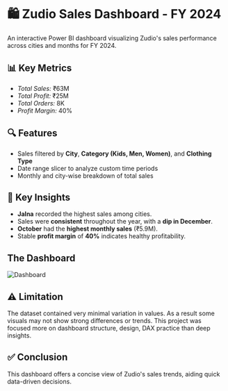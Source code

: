 # 🛍 Zudio Sales Dashboard - FY 2024

An interactive Power BI dashboard visualizing Zudio's sales performance across cities and months for FY 2024.

## 📊 Key Metrics
- *Total Sales:* ₹63M
- *Total Profit:* ₹25M
- *Total Orders:* 8K
- *Profit Margin:* 40%

## 🔍 Features
- Sales filtered by **City**, **Category (Kids, Men, Women)**, and **Clothing Type**
- Date range slicer to analyze custom time periods
- Monthly and city-wise breakdown of total sales

## 📌 Key Insights
- **Jalna** recorded the highest sales among cities.
- Sales were **consistent** throughout the year, with a **dip in December**.
- **October** had the **highest monthly sales** (₹5.9M).
- Stable **profit margin** of **40%** indicates healthy profitability.

## The Dashboard

![Dashboard](https://github.com/user-attachments/assets/56f225fc-43da-468d-9d74-cff91ed45a38)


## ⚠️ Limitation
The dataset contained very minimal variation in values. As a result some visuals may not show strong differences or trends. This project was focused more on dashboard structure, design, DAX practice than deep insights.

## ✅ Conclusion
This dashboard offers a concise view of Zudio's sales trends, aiding quick data-driven decisions.
